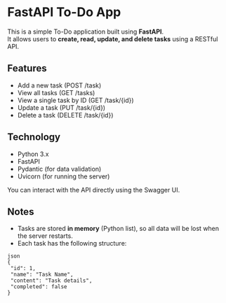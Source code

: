 # FastAPI To-Do App

This is a simple To-Do application built using **FastAPI**.  
It allows users to **create, read, update, and delete tasks** using a RESTful API.

## Features
- Add a new task (POST /task)
- View all tasks (GET /tasks)
- View a single task by ID (GET /task/{id})
- Update a task (PUT /task/{id})
- Delete a task (DELETE /task/{id})

## Technology
- Python 3.x
- FastAPI
- Pydantic (for data validation)
- Uvicorn (for running the server)

You can interact with the API directly using the Swagger UI.

## Notes
- Tasks are stored **in memory** (Python list), so all data will be lost when the server restarts.
- Each task has the following structure:
```
json
{
 "id": 1,
 "name": "Task Name",
 "content": "Task details",
 "completed": false
}
```
